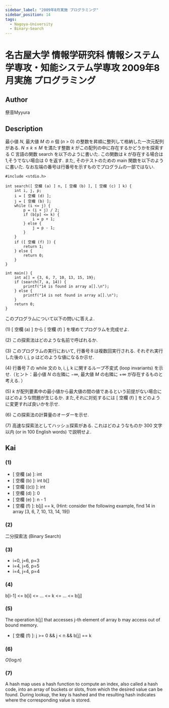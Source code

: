 ```yaml
---
sidebar_label: "2009年8月実施 プログラミング"
sidebar_position: 14
tags:
  - Nagoya-University
  - Binary-Search
---
```

# 名古屋大学 情報学研究科 情報システム学専攻・知能システム学専攻 2009年8月実施 プログラミング

## **Author**
祭音Myyura

## **Description**
最小値 $N$, 最大値 $M$ の $n$ 個 ($n$ > 0) の整数を昇順に整列して格納した一次元配列がある. 
$N \le k \le M$ を満たす整数 $k$ がこの配列の中に存在するかどうかを探索する C 言語の関数 search を以下のように書いた. 
この関数は $k$ が存在する場合は $1$,そうでない場合は $0$ を返す. 
また, そのテストのための main 関数を以下のように書いた. 
なお左端の番号は行番号を示すものでプログラムの一部ではない. 

```text
#include <stdio.h>

int search([ 空欄 (a) ] n, [ 空欄 (b) ], [ 空欄 (c) ] k) {
    int i, j, p;
    i = [ 空欄 (d) ];
    j = [ 空欄 (b) ];
    while (i <= j) {
        p = (i + j) / 2;
        if (b[p] <= k) {
            i = p + 1;
        } else {
            j = p - 1;
        }
    }
    if ([ 空欄 (f) ]) {
        return 1;
    } else {
        return 0;
    }
}

int main() {
    int a[] = {3, 6, 7, 10, 13, 15, 19};
    if (search(7, a, 14)) {
        printf("14 is found in array a[].\n");
    } else {
        printf("14 is not found in array a[].\n");
    }
    return 0;
}
```

このプログラムについて以下の問いに答えよ. 

(1) \[ 空欄 (a) \] から \[ 空欄 (f) \] を埋めてプログラムを完成せよ. 

(2) この探索法はどのような名前で呼ばれるか. 

(3) このプログラムの実行において, 行番号８は複数回実行される. それぞれ実行した後の i, j, p はどのような値になるか示せ. 

(4) 行番号７の while 文の b, i, j, k に関するループ不変式 (loop invariants) を示せ.（ヒント：最小値 $N$ の左隣に $-\infty$, 最大値 $M$ の右隣に $+\infty$ が存在するものと考える. ） 

(5) $k$ が配列要素中の最小値から最大値の間の値であるという前提がない場合にはどのような問題が生じるか. また,それに対処するには \[ 空欄 (f) \] をどのように変更すれば良いかを示せ. 

(6) この探索法の計算量のオーダーを示せ. 

(7) 高速な探索法としてハッシュ探索がある. これはどのようなものか 300 文字以内 (or in 100 English words) で説明せよ. 

## **Kai**
### (1)
- \[ 空欄 (a) \]: int
- \[ 空欄 (b) \]: int b\[\]
- \[ 空欄 (\(c\)) \]: int
- \[ 空欄 (d) \]: 0
- \[ 空欄 (e) \]: n - 1
- \[ 空欄 (f) \]: b\[j\] == k, (Hint: consider the following example, find 14 in array \[3, 6, 7, 10, 13, 14, 19\])

### (2)
二分探索法 (Binary Search)

### (3)
- i=0, j=6, p=3
- i=4, j=6, p=5
- i=4, j=4, p=4

### (4)
b\[i-1\] <= b\[i\] <= ... <= k <= ... <= b\[j\]

### (5)
The operation b\[j\] that accesses j-th element of array b may access out of bound memory.

- \[ 空欄 (f) \]: j >= 0 && j < n && b[j] == k

### (6)
$O(\log n)$

### (7)
A hash map uses a hash function to compute an index, also called a hash code, into an array of buckets or slots, from which the desired value can be found.
During lookup, the key is hashed and the resulting hash indicates where the corresponding value is stored.